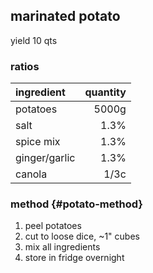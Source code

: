 ## marinated potato
yield 10 qts

### ratios
| ingredient    | quantity |
|:--------------|---------:|
| potatoes      |    5000g |
| salt          |     1.3% |
| spice mix     |     1.3% |
| ginger/garlic |     1.3% |
| canola        |     1/3c |

### method {#potato-method}
1. peel potatoes
1. cut to loose dice, \~1" cubes
1. mix all ingredients
1. store in fridge overnight

